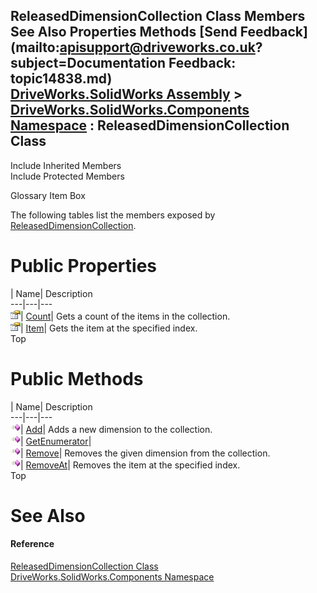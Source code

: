ReleasedDimensionCollection Class Members   
See Also Properties Methods [Send Feedback](mailto:apisupport@driveworks.co.uk?subject=Documentation Feedback: topic14838.md)  
[DriveWorks.SolidWorks Assembly](topic13342.md) > [DriveWorks.SolidWorks.Components Namespace](topic13925.md) : ReleasedDimensionCollection Class  
---  
  
Include Inherited Members    
Include Protected Members  


Glossary Item Box

The following tables list the members exposed by [ReleasedDimensionCollection](topic14838.md).

# Public Properties

| Name| Description  
---|---|---  
![Public Property](dotnetimages/publicProperty.gif)| [Count](topic14848.md)| Gets a count of the items in the collection.   
![Public Property](dotnetimages/publicProperty.gif)| [Item](topic14849.md)| Gets the item at the specified index.   
Top

# Public Methods

| Name| Description  
---|---|---  
![Public Method](dotnetimages/publicMethod.gif)| [Add](topic14844.md)| Adds a new dimension to the collection.   
![Public Method](dotnetimages/publicMethod.gif)| [GetEnumerator](topic14845.md)|   
![Public Method](dotnetimages/publicMethod.gif)| [Remove](topic14846.md)| Removes the given dimension from the collection.   
![Public Method](dotnetimages/publicMethod.gif)| [RemoveAt](topic14847.md)| Removes the item at the specified index.   
Top

# See Also

#### Reference

[ReleasedDimensionCollection Class](topic14838.md)   
[DriveWorks.SolidWorks.Components Namespace](topic13925.md)


